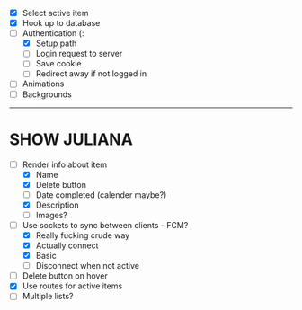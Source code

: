 - [x] Select active item
- [x] Hook up to database 
- [ ] Authentication (:
    - [x] Setup path
    - [ ] Login request to server
    - [ ] Save cookie 
    - [ ] Redirect away if not logged in 
- [ ] Animations 
- [ ] Backgrounds
--- 
# SHOW JULIANA
- [ ] Render info about item 
    - [x] Name 
    - [x] Delete button
    - [ ] Date completed (calender maybe?)
    - [x] Description 
    - [ ] Images?
- [ ] Use sockets to sync between clients - FCM?
    - [x] Really fucking crude way
    - [x] Actually connect
    - [x] Basic
    - [ ] Disconnect when not active
- [ ] Delete button on hover
- [x] Use routes for active items
- [ ] Multiple lists?